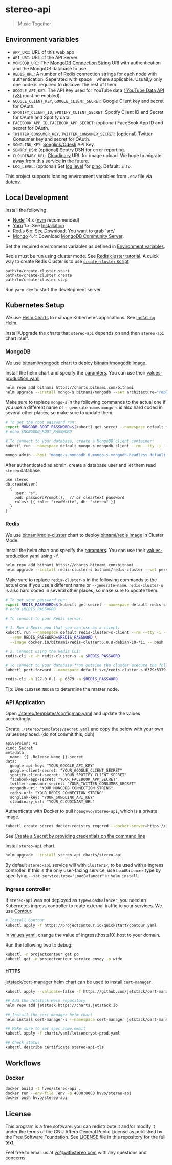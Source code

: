 # stereo-api

> Music Together

## Environment variables

- `APP_URI`: URL of this web app
- `API_URI`: URL of the API Server
- `MONGODB_URI`: The [MongoDB](https://www.mongodb.com/) [Connection String](https://docs.mongodb.com/manual/reference/connection-string/) URI with authentication and the MongoDB database to use.
- `REDIS_URL`: A number of [Redis](http://redis.io/) connection strings for each node with authentication. Seperated with space ` ` where applicable. Usuall,y only one node is required to discover the rest of them.
- `GOOGLE_API_KEY`: The API Key used for YouTube data ([
YouTube Data API (v3)](https://developers.google.com/youtube/v3) must be enabled).
- `GOOGLE_CLIENT_KEY`, `GOOGLE_CLIENT_SECRET`: Google Client key and secret for OAuth.
- `SPOTIFY_CLIENT_ID`, `SPOTIFY_CLIENT_SECRET`: Spotify Client ID  and Secret for OAuth and Spotify data.
- `FACEBOOK_APP_ID`, `FACEBOOK_APP_SECRET`: (optional) FaceBook App ID and secret for OAuth.
- `TWITTER_CONSUMER_KEY`, `TWITTER_CONSUMER_SECRET`: (optional) Twitter Consumer key and secret for OAuth.
- `SONGLINK_KEY`: [Songlink/Odesli](https://odesli.co/) API Key.
- `SENTRY_DSN`: (optional) Sentry DSN for error reporting.
- `CLOUDINARY_URL`: [Cloudinary](https://cloudinary.com/) URL for image upload. We hope to migrate away from this service in the future.
- `LOG_LEVEL`: (optional) Set [log level](https://github.com/pinojs/pino/blob/master/docs/api.md#level-string) for [pino](https://github.com/pinojs/pino). Default: `info`.

This project supports loading environment variables from `.env` file via [dotenv](https://github.com/motdotla/dotenv).

## Local Development

Install the following:

- [Node](https://nodejs.org/) 14.x ([nvm](https://github.com/nvm-sh/nvm) recommended)
- [Yarn](https://yarnpkg.com/) 1.x: See [Installation](https://classic.yarnpkg.com/en/docs/install)
- [Redis](https://redis.io/) 6.x: See [Download](https://redis.io/download). You want to grab `src/
- [Mongo](https://www.mongodb.com/) 4.4: Download [MongoDB Community Server](https://www.mongodb.com/try/download/community).

Set the required environment variables as defined in [Environment variables](#environment-variables).

Redis must be run using cluster mode. See [Redis cluster tutorial](https://redis.io/topics/cluster-tutorial). A quick way to create Redis Cluster is to use [`create-cluster` script](https://redis.io/topics/cluster-tutorial#creating-a-redis-cluster-using-the-create-cluster-script)

```
path/to/create-cluster start
path/to/create-cluster create
path/to/create-cluster stop
```

Run `yarn dev` to start the development server.

## Kubernetes Setup

We use [Helm Charts](https://helm.sh/) to manage Kubernetes applications. See [Installing Helm](https://helm.sh/docs/intro/install/).

Install/Upgrade the charts that `stereo-api` depends on and then `stereo-api` chart itself.

### MongoDB

We use [bitnami/mongodb](https://github.com/bitnami/charts/tree/master/bitnami/mongodb) chart to deploy [bitnami/mongodb image](https://github.com/bitnami/bitnami-docker-mongodb).

Install the helm chart and specify the [paramters](https://github.com/bitnami/charts/tree/master/bitnami/mongodb#parameters). You can use their [values-production.yaml](https://github.com/bitnami/charts/blob/master/bitnami/mongodb/values-production.yaml).

```bash
helm repo add bitnami https://charts.bitnami.com/bitnami
helm upgrade --install mongo-s bitnami/mongodb --set architecture="replicaset" --set replicaCount=3
```

Make sure to replace `mongo-s` in the following commands to the actual one if you use a different name or `--generate-name`. `mongo-s` is also hard coded in several other places, so make sure to update them.

```bash
# To get the root password run:
export MONGODB_ROOT_PASSWORD=$(kubectl get secret --namespace default mongo-s-mongodb -o jsonpath="{.data.mongodb-root-password}" | base64 --decode)
# echo $MONGODB_ROOT_PASSWORD

# To connect to your database, create a MongoDB client container:
kubectl run --namespace default mongo-s-mongodb-client --rm --tty -i --restart='Never' --env MONGODB_ROOT_PASSWORD=$MONGODB_ROOT_PASSWORD --image docker.io/bitnami/mongodb:4.4.1-debian-10-r13 --command -- bash

mongo admin --host "mongo-s-mongodb-0.mongo-s-mongodb-headless.default.svc.cluster.local,mongo-s-mongodb-1.mongo-s-mongodb-headless.default.svc.cluster.local,mongo-s-mongodb-2.mongo-s-mongodb-headless.default.svc.cluster.local" --authenticationDatabase admin -u root -p $MONGODB_ROOT_PASSWORD
```

After authenticated as admin, create a database user and let them read `stereo` database

```
use stereo
db.createUser(
  {
    user: "s",
    pwd: passwordPrompt(),  // or cleartext password
    roles: [{ role: "readWrite", db: "stereo" }]
  }
)
```

### Redis

We use [bitnami/redis-cluster](https://github.com/bitnami/charts/tree/master/bitnami/redis-cluster) chart to deploy [bitnami/redis image](https://github.com/bitnami/bitnami-docker-redis) in Cluster Mode.

Install the helm chart and specify the [paramters](https://github.com/bitnami/charts/tree/master/bitnami/redis#parameters). You can use their [values-production.yaml](https://github.com/bitnami/charts/blob/master/bitnami/redis/values-production.yaml) using `-f`.

```bash
helm repo add bitnami https://charts.bitnami.com/bitnami
helm upgrade --install redis-cluster-s bitnami/redis-cluster --set persistence.size=2Gi
```

Make sure to replace `redis-cluster-s` in the following commands to the actual one if you use a different name or `--generate-name`. `redis-cluster-s` is also hard coded in several other places, so make sure to update them.

```bash
# To get your password run:
export REDIS_PASSWORD=$(kubectl get secret --namespace default redis-cluster-s -o jsonpath="{.data.redis-password}" | base64 --decode)
# echo $REDIS_PASSWORD

# To connect to your Redis server:

# 1. Run a Redis pod that you can use as a client:
kubectl run --namespace default redis-cluster-s-client --rm --tty -i --restart='Never' \
  --env REDIS_PASSWORD=$REDIS_PASSWORD \
  --image docker.io/bitnami/redis-cluster:6.0.8-debian-10-r11 -- bash

# 2. Connect using the Redis CLI:
redis-cli -c -h redis-cluster-s -a $REDIS_PASSWORD

# To connect to your database from outside the cluster execute the following commands:
kubectl port-forward --namespace default svc/redis-cluster-s 6379:6379

redis-cli -h 127.0.0.1 -p 6379 -a $REDIS_PASSWORD
```

Tip: Use `CLUSTER NODES` to determine the master node.

### API Application

Open [./stereo/templates/configmap.yaml](./stereo/templates/configmap.yaml) and update the values accordingly.

Create `./stereo/templates/secret.yaml` and copy the below with your own values replaced. (do not commit this, duh)

```
apiVersion: v1
kind: Secret
metadata:
  name: {{ .Release.Name }}-secret
data:
  google-api-key: "YOUR_GOOGLE_API_KEY"
  google-client-secret: "YOUR_GOOGLE_CLIENT_SECRET"
  spotify-client-secret: "YOUR_SPOTIFY_CLIENT_SECRET"
  facebook-app-secret: "YOUR_FACEBOOK_APP_SECRET"
  twitter-consumer-secret: "YOUR_TWITTER_CONSUMER_SECRET"
  mongodb-uri: "YOUR_MONGODB_CONNECTION_STRING"
  redis-url: "YOUR_REDIS_CONNECTION_STRING"
  songlink-key: "YOUR_SONGLINK_API_KEY"
  cloudinary_url: "YOUR_CLOUDINARY_URL"
```

Authenticate with Docker to pull `hoangvvo/stereo-api`, which is a private image.

```bash
kubectl create secret docker-registry regcred --docker-server=https://index.docker.io/v1/ --docker-username=<your-name> --docker-password=<your-pword> --docker-email=<your-email>
```

See [Create a Secret by providing credentials on the command line](https://kubernetes.io/docs/tasks/configure-pod-container/pull-image-private-registry/#create-a-secret-by-providing-credentials-on-the-command-line)

Install `stereo-api` chart.

```bash
helm upgrade --install stereo-api charts/stereo-api
```

By default `stereo-api` service will with `ClusterIP`, to be used with a ingress controller. If this is the only user-facing service, use `LoadBalancer` type by specifying `--set service.type="LoadBalancer"` in `helm install`.

### Ingress controller

If `stereo-api` was not deployed as `type=LoadBalancer`, you need an Kubernetes ingress controller to route external traffic to your services. We use [Contour](https://projectcontour.io/).

```bash
# Install Contour
kubectl apply -f https://projectcontour.io/quickstart/contour.yaml
```

In [values.yaml](charts/stereo-api/values.yaml), change the value of ingress.hosts[0].host to your domain.

Run the following two to debug:

```bash
kubectl -n projectcontour get po
kubectl get -n projectcontour service envoy -o wide
```

#### HTTPS

[jetstack/cert-manager helm chart](https://hub.helm.sh/charts/jetstack/cert-manager) can be used to install `cert-manager`.

```bash
kubectl apply --validate=false -f https://github.com/jetstack/cert-manager/releases/download/v1.0.2/cert-manager.crds.yaml

## Add the Jetstack Helm repository
helm repo add jetstack https://charts.jetstack.io

## Install the cert-manager helm chart
helm install cert-manager-s --namespace cert-manager jetstack/cert-manager --create-namespace

## Make sure to set spec.acme.email
kubectl apply -f charts/yaml/letsencrypt-prod.yaml

## Check status
kubectl describe certificate stereo-api-tls
```

## Workflows

### Docker

```bash
docker build -t hvvo/stereo-api .
docker run --env-file .env -p 4000:8080 hvvo/stereo-api
docker push hvvo/stereo-api
```

## License

This program is a free software: you can redistribute it and/or modify it under the terms of the GNU Affero General Public License as published by the Free Software Foundation. See [LICENSE](LICENSE) file in this repository for the full text.

Feel free to email us at [yo@withstereo.com](yo@withstereo.com) with any questions and concerns.
